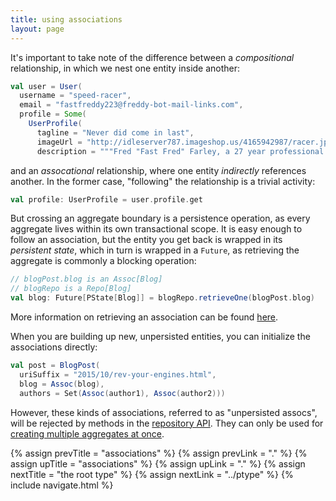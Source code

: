 ```yaml
---
title: using associations
layout: page
---
```


It's important to take note of the difference between a
_compositional_ relationship, in which we nest one entity inside
another:

```scala
val user = User(
  username = "speed-racer",
  email = "fastfreddy223@freddy-bot-mail-links.com",
  profile = Some(
    UserProfile(
      tagline = "Never did come in last",
      imageUrl = "http://idleserver787.imageshop.us/4165942987/racer.jpg",
      description = """Fred "Fast Fred" Farley, a 27 year professional race car driver, provides driving tips and inspirational driving stories for aspiring racers.""")))
```

and an _assocational_ relationship, where one entity _indirectly_
references another. In the former case, "following" the relationship
is a trivial activity:

```scala
val profile: UserProfile = user.profile.get
```

But crossing an aggregate boundary is a persistence operation, as
every aggregate lives within its own transactional scope. It is easy
enough to follow an association, but the entity you get back is
wrapped in its _persistent state_, which in turn is wrapped in a
`Future`, as retrieving the aggregate is commonly a blocking
operation:

```scala
// blogPost.blog is an Assoc[Blog]
// blogRepo is a Repo[Blog]
val blog: Future[PState[Blog]] = blogRepo.retrieveOne(blogPost.blog)
```

More information on retrieving an association can be found
[here](../repo/retrieve-assoc.html).

When you are building up new, unpersisted entities, you can initialize
the associations directly:

```scala
val post = BlogPost(
  uriSuffix = "2015/10/rev-your-engines.html",
  blog = Assoc(blog),
  authors = Set(Assoc(author1), Assoc(author2)))
```

However, these kinds of associations, referred to as "unpersisted
assocs", will be rejected by methods in the [repository
API](../repo/repo-api.html). They can only be used for [creating
multiple aggregates at once](../repo/create-many.html).

{% assign prevTitle = "associations" %}
{% assign prevLink = "." %}
{% assign upTitle = "associations" %}
{% assign upLink = "." %}
{% assign nextTitle = "the root type" %}
{% assign nextLink = "../ptype" %}
{% include navigate.html %}
